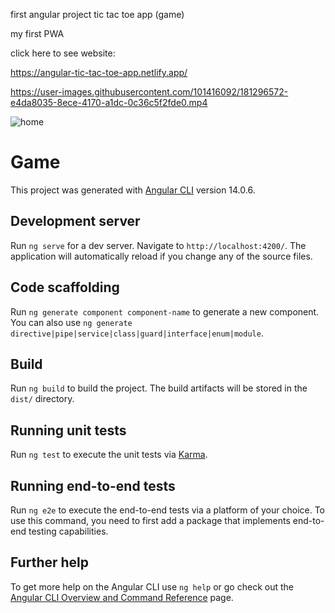first angular project
tic tac toe app (game) 

my first PWA

click here to see website:

https://angular-tic-tac-toe-app.netlify.app/


https://user-images.githubusercontent.com/101416092/181296572-e4da8035-8ece-4170-a1dc-0c36c5f2fde0.mp4


![home](https://user-images.githubusercontent.com/101416092/181295209-419b4cac-2c7f-4660-a457-98f14363ecc4.png)



# Game

This project was generated with [Angular CLI](https://github.com/angular/angular-cli) version 14.0.6.

## Development server

Run `ng serve` for a dev server. Navigate to `http://localhost:4200/`. The application will automatically reload if you change any of the source files.

## Code scaffolding

Run `ng generate component component-name` to generate a new component. You can also use `ng generate directive|pipe|service|class|guard|interface|enum|module`.

## Build

Run `ng build` to build the project. The build artifacts will be stored in the `dist/` directory.

## Running unit tests

Run `ng test` to execute the unit tests via [Karma](https://karma-runner.github.io).

## Running end-to-end tests

Run `ng e2e` to execute the end-to-end tests via a platform of your choice. To use this command, you need to first add a package that implements end-to-end testing capabilities.

## Further help

To get more help on the Angular CLI use `ng help` or go check out the [Angular CLI Overview and Command Reference](https://angular.io/cli) page.
